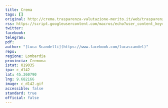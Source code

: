 ```yaml
---
title: Crema
tags: []
original: http://crema.trasparenza-valutazione-merito.it/web/trasparenza/papca-ap/-/papca/igrid/1489180872/1489180071
rss: https://script.googleusercontent.com/macros/echo?user_content_key=nocCnBKmQCK_GVB8V803X8jOtqsOM6aPAEgtva-ffQT96Lcj_m7qLPyQmke-wt5L55njDP3MkV1wj12jZnIwN3Nz5ixemA3xm5_BxDlH2jW0nuo2oDemN9CCS2h10ox_1xSncGQajx_ryfhECjZEnPlcxsZeAlbjZ9bpyoFG87FSH54-yXa7sv0elf_nGs_ewtHBnTAr6C28mzDTCqnGIg&lib=MwTtM1fYkupkTduWF1fAPjX_8p-fAkEuh&fbclid=IwAR15q6XJ00Qf9ev93L96ecSNECdZLnuzsoHtyqB71Anr1IOA8tpPpTPoNk4
twitter: 
facebook: 
telegram: 
pdf: 
author: "[Luca Scandelli](https://www.facebook.com/lucascandel)"
repo: 
regione: Lombardia
provincia: Cremona
istat: 019035
ipa: c_d142
lat: 45.360790
lng: 9.682166
image: c_d142.gif
accessible: false
standard: true
official: false
---
```

